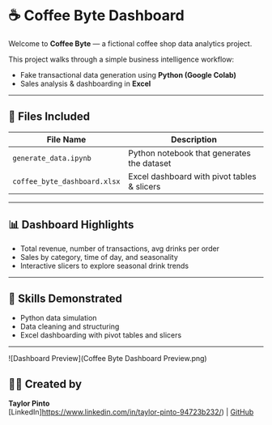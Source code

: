 # ☕ Coffee Byte Dashboard

Welcome to **Coffee Byte** — a fictional coffee shop data analytics project.

This project walks through a simple business intelligence workflow:
- Fake transactional data generation using **Python (Google Colab)**
- Sales analysis & dashboarding in **Excel**

---

## 📁 Files Included

| File Name                    | Description                                  |
|-----------------------------|----------------------------------------------|
| `generate_data.ipynb`       | Python notebook that generates the dataset   |
| `coffee_byte_dashboard.xlsx`| Excel dashboard with pivot tables & slicers  |

---

## 📊 Dashboard Highlights

- Total revenue, number of transactions, avg drinks per order
- Sales by category, time of day, and seasonality
- Interactive slicers to explore seasonal drink trends

---

## 🎯 Skills Demonstrated

- Python data simulation
- Data cleaning and structuring
- Excel dashboarding with pivot tables and slicers

---

![Dashboard Preview](Coffee Byte Dashboard Preview.png)


## 👩‍💻 Created by

**Taylor Pinto**  
[LinkedIn]https://www.linkedin.com/in/taylor-pinto-94723b232/) | [GitHub](https://github.com/taylorp5)
